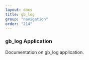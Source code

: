 ```yaml
---
layout: docs
title: gb_log
group: "navigation"
order: "214"
---
```

### gb_log Application
Documentation on gb_log application.
